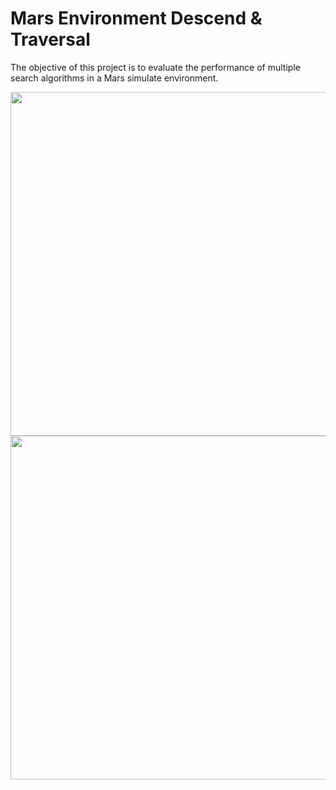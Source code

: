 # Mars Environment Descend & Traversal 
The objective of this project is to evaluate the performance of multiple search algorithms in a Mars simulate environment.

  <p align="center">
   <img src="https://drive.google.com/uc?export=view&id=1q-ybixkqHbZ9RZvsHY_TS4rD46CPoY3Z"  width="550" height="auto">
  <img src="https://drive.google.com/uc?export=view&id=1XPF0GFbVFpsKEh0afiu7moc_8io8mKFd"  width="550" height="auto">
  </p>

